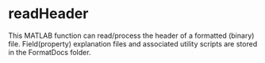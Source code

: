# readHeader
This MATLAB function can read/process the header of a formatted (binary) file. Field(property) explanation files and associated utility scripts are stored in the FormatDocs folder.
